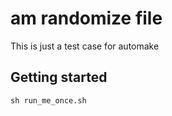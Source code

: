 # am randomize file

This is just a test case for automake

## Getting started

```
sh run_me_once.sh
```
